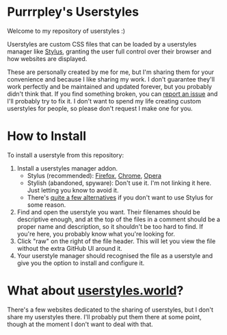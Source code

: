 # Purrrpley's Userstyles

Welcome to my repository of userstyles :)

Userstyles are custom CSS files that can be loaded by a userstyles manager like [Stylus](https://add0n.com/stylus.html), granting the user full control over their browser and how websites are displayed.

These are personally created by me for me, but I'm sharing them for your convenience and because I like sharing my work. I don't guarantee they'll work perfectly and be maintained and updated forever, but you probably didn't think that. If you find something broken, you can [report an issue](https://github.com/Purrrpley/userstyles/issues/) and I'll probably try to fix it. I don't want to spend my life creating custom userstyles for people, so please don't request I make one for you.

# How to Install

To install a userstyle from this repository:

1. Install a userstyles manager addon.
    * Stylus (recommended): [Firefox](https://addons.mozilla.org/firefox/addon/styl-us/), [Chrome](https://chrome.google.com/webstore/detail/stylus/clngdbkpkpeebahjckkjfobafhncgmne), [Opera](https://addons.opera.com/extensions/details/stylus/>)
    * Stylish (abandoned, spyware): Don't use it. I'm not linking it here. Just letting you know to avoid it.
    * There's [quite a few alternatives](https://github.com/openstyles/stylus/wiki/Stylish-alternatives) if you don't want to use Stylus for some reason.
2. Find and open the userstyle you want. Their filenames should be descriptive enough, and at the top of the files in a comment should be a proper name and description, so it shouldn't be too hard to find. If you're here, you probably know what you're looking for.
3. Click "raw" on the right of the file header. This will let you view the file without the extra GitHub UI around it.
4. Your userstyle manager should recognised the file as a userstyle and give you the option to install and configure it.

# What about [userstyles.world](https://userstyles.world/)?

There's a few websites dedicated to the sharing of userstyles, but I don't share my userstyles there. I'll probably put them there at some point, though at the moment I don't want to deal with that.
